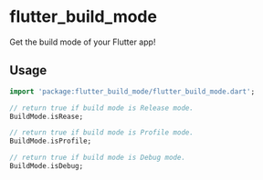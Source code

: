 # flutter_build_mode

Get the build mode of your Flutter app!

## Usage
```dart
import 'package:flutter_build_mode/flutter_build_mode.dart';

// return true if build mode is Release mode.
BuildMode.isRease;

// return true if build mode is Profile mode.
BuildMode.isProfile;

// return true if build mode is Debug mode.
BuildMode.isDebug;
```
